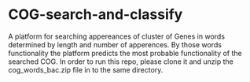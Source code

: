 # COG-search-and-classify
A platform for searching appereances of cluster of Genes in words determined by length and number of apperences. By those words functionality the platform predicts the most probable functionality of the searched COG.
In order to run this repo, please clone it and unzip the cog_words_bac.zip file in to the same directory.

